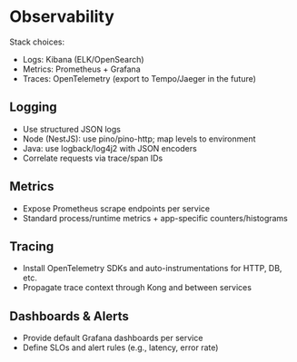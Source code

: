 # Observability

Stack choices:
- Logs: Kibana (ELK/OpenSearch)
- Metrics: Prometheus + Grafana
- Traces: OpenTelemetry (export to Tempo/Jaeger in the future)

## Logging
- Use structured JSON logs
- Node (NestJS): use pino/pino-http; map levels to environment
- Java: use logback/log4j2 with JSON encoders
- Correlate requests via trace/span IDs

## Metrics
- Expose Prometheus scrape endpoints per service
- Standard process/runtime metrics + app-specific counters/histograms

## Tracing
- Install OpenTelemetry SDKs and auto-instrumentations for HTTP, DB, etc.
- Propagate trace context through Kong and between services

## Dashboards & Alerts
- Provide default Grafana dashboards per service
- Define SLOs and alert rules (e.g., latency, error rate)
